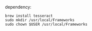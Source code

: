 dependency:
```
brew install tesseract
sudo mkdir /usr/local/Frameworks
sudo chown $USER /usr/local/Frameworks
```